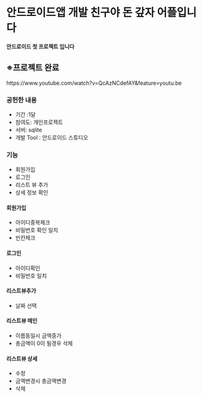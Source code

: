 # 안드로이드앱 개발 친구야 돈 갚자 어플입니다
<html>
  <body>
<h4>안드로이드 첫 프로젝트 입니다</h4>
<h2>※프로젝트 완료</h2>
    https://www.youtube.com/watch?v=QcAzNCdefAY&feature=youtu.be

<h3>공헌한 내용</h3>
<ul>
  <li>기간 :1달</li>
  <li>참여도: 개인프로젝트</li>
  <li>서버: sqlite</li>
  <li>개발 Tool : 안드로이드 스튜디오</li>
</ul>
<h3>기능</h3>
<ul>
  <li>회원가입</li>
  <li>로그인</li>
  <li>리스트 뷰 추가</li>
  <li>상세 정보 확인</li>
</ul>
<h4>회원가입</h4>
<ul>
  <li>아이디중복체크</li>
  <li>비밀번호 확인 일치</li>
  <li>빈칸체크</li>
</ul>
<h4>로그인</h4>
<ul>
  <li>아이디확인</li>
  <li>비밀번호 일치</li>
</ul>
<h4>리스트뷰추가</h4>
<ul>
  <li>날짜 선택</li>
</ul>
<h4>리스트뷰 메인</h4>
<ul>
  <li>이름동일시 금액증가</li>
  <li>총금액이 0이 될경우 삭제</li>
</ul>
<h4>리스트뷰 상세</h4>
<ul>
  <li>수정</li>
  <li>금액변경시 총금액변경</li>
  <li>삭제</li>
</ul>
     </body>
  </html>

